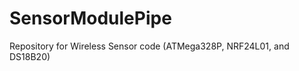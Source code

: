 SensorModulePipe
================

Repository for Wireless Sensor code (ATMega328P, NRF24L01, and DS18B20)

